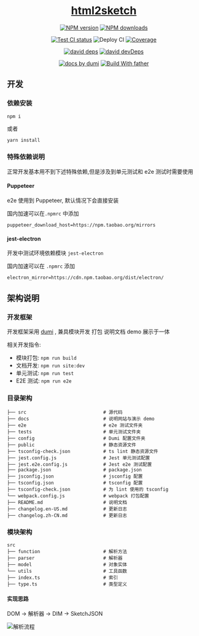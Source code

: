 <h1 align="center"><a href="https://ant-design.github.io/html2sketch/">html2sketch</a></h1>

<div align="center">

[![NPM version][npm-image]][npm-url] [![NPM downloads][download-image]][download-url]

[![Test CI status][test-ci]][test-ci-url] ![Deploy CI][deploy-ci] [![Coverage][coverage]][codecov-url]

[![david deps][david-image]][david-url] [![david devDeps][david-dev-image]][david-dev-url]

[![ docs by dumi][dumi-url]](https://d.umijs.org/) [![Build With father][father-url]](https://github.com/umijs/father/)

[dumi-url]: https://img.shields.io/badge/docs%20by-dumi-blue
[father-url]: https://img.shields.io/badge/build%20with-father-028fe4.svg

<!-- npm url -->

[npm-image]: http://img.shields.io/npm/v/html2sketch.svg?style=flat-square
[npm-url]: http://npmjs.org/package/html2sketch

<!-- coverage -->

[coverage]: https://codecov.io/gh/ant-design/html2sketch/branch/master/graph/badge.svg
[codecov-url]: https://codecov.io/gh/ant-design/html2sketch/branch/master

<!-- Github CI -->

[test-ci]: https://github.com/ant-design/html2sketch/workflows/Test%20CI/badge.svg
[deploy-ci]: https://github.com/ant-design/html2sketch/workflows/Deploy%20CI/badge.svg
[test-ci-url]: https://github.com/ant-design/html2sketch/actions?query=workflow%3ATest%20CI
[deploy-ci-ci]: https://github.com/ant-design/html2sketch/actions?query=workflow%3ADeploy%20CI
[david-image]: https://img.shields.io/david/ant-design/html2sketch?style=flat-square
[david-dev-url]: https://david-dm.org/ant-design/html2sketch?type=dev
[david-dev-image]: https://img.shields.io/david/dev/ant-design/html2sketch?style=flat-square
[david-url]: https://david-dm.org/ant-design/html2sketch
[download-image]: https://img.shields.io/npm/dm/html2sketch.svg?style=flat-square
[download-url]: https://npmjs.org/package/html2sketch

</div>

## 开发

### 依赖安装

```basg
npm i
```

或者

```bash
yarn install
```

### 特殊依赖说明

正常开发基本用不到下述特殊依赖,但是涉及到单元测试和 e2e 测试时需要使用

#### Puppeteer

e2e 使用到 Puppeteer, 默认情况下会直接安装

国内加速可以在`.npmrc` 中添加

```
puppeteer_download_host=https://npm.taobao.org/mirrors
```

#### jest-electron

开发中测试环境依赖模块 `jest-electron`

国内加速可以在 `.npmrc` 添加

```
electron_mirror=https://cdn.npm.taobao.org/dist/electron/
```

## 架构说明

### 开发框架

开发框架采用 [dumi](https://d.umi.org) , 兼具模块开发 打包 说明文档 demo 展示于一体

相关开发指令:

- 模块打包: `npm run build`
- 文档开发: `npm run site:dev`
- 单元测试: `npm run test`
- E2E 测试: `npm run e2e`

### 目录架构

```
├── src                            # 源代码
├── docs                           # 说明网站与演示 demo
├── e2e                            # e2e 测试文件夹
├── tests                          # 单元测试文件夹
├── config                         # Dumi 配置文件夹
├── public                         # 静态资源文件
├── tsconfig-check.json            # ts lint 静态资源文件
├── jest.config.js                 # Jest 单元测试配置
├── jest.e2e.config.js             # Jest e2e 测试配置
├── package.json                   # package.json
├── jsconfig.json                  # jsconfig 配置
├── tsconfig.json                  # tsconfig 配置
├── tsconfig-check.json            # 为 lint 使用的 tsconfig
└── webpack.config.js              # webpack 打包配置
├── README.md                      # 说明文档
├── changelog.en-US.md             # 更新日志
├── changelog.zh-CN.md             # 更新日志
```

### 模块架构

```
src
├── function                       # 解析方法
├── parser                         # 解析器
├── model                          # 对象实体
└── utils                          # 工具函数
├── index.ts                       # 索引
├── type.ts                        # 类型定义
```

#### 实现思路

DOM -> 解析器 -> DIM -> SketchJSON

![解析流程](https://user-images.githubusercontent.com/28616219/91637898-379b0680-ea3e-11ea-95e6-74694ed72a57.png)
